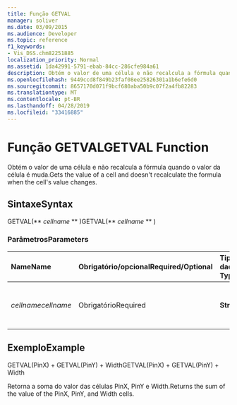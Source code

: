 ```yaml
---
title: Função GETVAL
manager: soliver
ms.date: 03/09/2015
ms.audience: Developer
ms.topic: reference
f1_keywords:
- Vis_DSS.chm82251885
localization_priority: Normal
ms.assetid: 1da42991-5791-ebab-84cc-286cfe984a61
description: Obtém o valor de uma célula e não recalcula a fórmula quando o valor da célula é muda.
ms.openlocfilehash: 9449ccd8f849b23faf08ee25826301a1b6efe6d0
ms.sourcegitcommit: 8657170d071f9bcf680aba50b9c07f2a4fb82283
ms.translationtype: MT
ms.contentlocale: pt-BR
ms.lasthandoff: 04/28/2019
ms.locfileid: "33416885"
---
```

# <a name="getval-function"></a><span data-ttu-id="bb1d3-103">Função GETVAL</span><span class="sxs-lookup"><span data-stu-id="bb1d3-103">GETVAL Function</span></span>

<span data-ttu-id="bb1d3-104">Obtém o valor de uma célula e não recalcula a fórmula quando o valor da célula é muda.</span><span class="sxs-lookup"><span data-stu-id="bb1d3-104">Gets the value of a cell and doesn't recalculate the formula when the cell's value changes.</span></span>
  
## <a name="syntax"></a><span data-ttu-id="bb1d3-105">Sintaxe</span><span class="sxs-lookup"><span data-stu-id="bb1d3-105">Syntax</span></span>

<span data-ttu-id="bb1d3-106">GETVAL(\*\* *cellname* \*\* )</span><span class="sxs-lookup"><span data-stu-id="bb1d3-106">GETVAL(\*\* *cellname* \*\* )</span></span> 
  
### <a name="parameters"></a><span data-ttu-id="bb1d3-107">Parâmetros</span><span class="sxs-lookup"><span data-stu-id="bb1d3-107">Parameters</span></span>

|<span data-ttu-id="bb1d3-108">**Name**</span><span class="sxs-lookup"><span data-stu-id="bb1d3-108">**Name**</span></span>|<span data-ttu-id="bb1d3-109">**Obrigatório/opcional**</span><span class="sxs-lookup"><span data-stu-id="bb1d3-109">**Required/Optional**</span></span>|<span data-ttu-id="bb1d3-110">**Tipo de dados**</span><span class="sxs-lookup"><span data-stu-id="bb1d3-110">**Data Type**</span></span>|<span data-ttu-id="bb1d3-111">**Descrição**</span><span class="sxs-lookup"><span data-stu-id="bb1d3-111">**Description**</span></span>|
|:-----|:-----|:-----|:-----|
| <span data-ttu-id="bb1d3-112">_cellname_</span><span class="sxs-lookup"><span data-stu-id="bb1d3-112">_cellname_</span></span> <br/> |<span data-ttu-id="bb1d3-113">Obrigatório</span><span class="sxs-lookup"><span data-stu-id="bb1d3-113">Required</span></span>  <br/> |<span data-ttu-id="bb1d3-114">**String**</span><span class="sxs-lookup"><span data-stu-id="bb1d3-114">**String**</span></span> <br/> |<span data-ttu-id="bb1d3-115">O nome da célula de onde obter o valor.</span><span class="sxs-lookup"><span data-stu-id="bb1d3-115">The name of the cell to get the value of.</span></span>  <br/> |
   
## <a name="example"></a><span data-ttu-id="bb1d3-116">Exemplo</span><span class="sxs-lookup"><span data-stu-id="bb1d3-116">Example</span></span>

<span data-ttu-id="bb1d3-117">GETVAL(PinX) + GETVAL(PinY) + Width</span><span class="sxs-lookup"><span data-stu-id="bb1d3-117">GETVAL(PinX) + GETVAL(PinY) + Width</span></span> 
  
<span data-ttu-id="bb1d3-118">Retorna a soma do valor das células PinX, PinY e Width.</span><span class="sxs-lookup"><span data-stu-id="bb1d3-118">Returns the sum of the value of the PinX, PinY, and Width cells.</span></span> 
  

